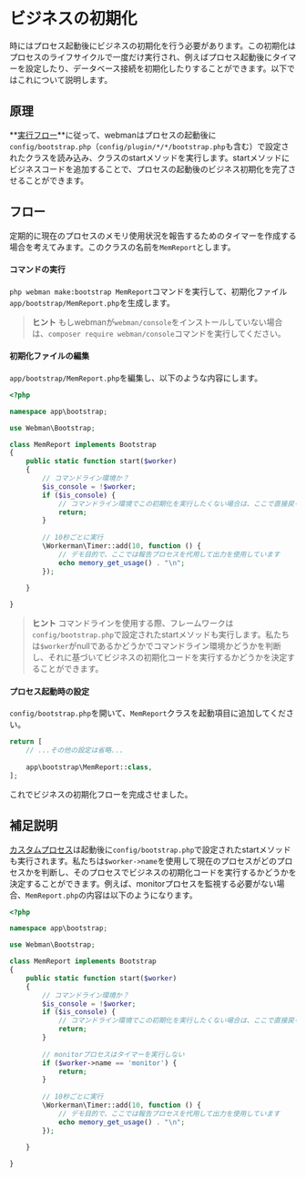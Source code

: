 # ビジネスの初期化

時にはプロセス起動後にビジネスの初期化を行う必要があります。この初期化はプロセスのライフサイクルで一度だけ実行され、例えばプロセス起動後にタイマーを設定したり、データベース接続を初期化したりすることができます。以下ではこれについて説明します。

## 原理
**[実行フロー](process.md)**に従って、webmanはプロセスの起動後に`config/bootstrap.php`（`config/plugin/*/*/bootstrap.php`も含む）で設定されたクラスを読み込み、クラスのstartメソッドを実行します。startメソッドにビジネスコードを追加することで、プロセスの起動後のビジネス初期化を完了させることができます。

## フロー
定期的に現在のプロセスのメモリ使用状況を報告するためのタイマーを作成する場合を考えてみます。このクラスの名前を`MemReport`とします。

#### コマンドの実行

`php webman make:bootstrap MemReport`コマンドを実行して、初期化ファイル `app/bootstrap/MemReport.php`を生成します。

> **ヒント**
> もしwebmanが`webman/console`をインストールしていない場合は、`composer require webman/console`コマンドを実行してください。

#### 初期化ファイルの編集
`app/bootstrap/MemReport.php`を編集し、以下のような内容にします。
```php
<?php

namespace app\bootstrap;

use Webman\Bootstrap;

class MemReport implements Bootstrap
{
    public static function start($worker)
    {
        // コマンドライン環境か？
        $is_console = !$worker;
        if ($is_console) {
            // コマンドライン環境でこの初期化を実行したくない場合は、ここで直接戻ります
            return;
        }
        
        // 10秒ごとに実行
        \Workerman\Timer::add(10, function () {
            // デモ目的で、ここでは報告プロセスを代用して出力を使用しています
            echo memory_get_usage() . "\n";
        });
        
    }

}
```

> **ヒント**
> コマンドラインを使用する際、フレームワークは`config/bootstrap.php`で設定されたstartメソッドも実行します。私たちは`$worker`がnullであるかどうかでコマンドライン環境かどうかを判断し、それに基づいてビジネスの初期化コードを実行するかどうかを決定することができます。

#### プロセス起動時の設定
`config/bootstrap.php`を開いて、`MemReport`クラスを起動項目に追加してください。
```php
return [
    // ...その他の設定は省略...
    
    app\bootstrap\MemReport::class,
];
```

これでビジネスの初期化フローを完成させました。

## 補足説明
[カスタムプロセス](../process.md)は起動後に`config/bootstrap.php`で設定されたstartメソッドも実行されます。私たちは`$worker->name`を使用して現在のプロセスがどのプロセスかを判断し、そのプロセスでビジネスの初期化コードを実行するかどうかを決定することができます。例えば、monitorプロセスを監視する必要がない場合、`MemReport.php`の内容は以下のようになります。
```php
<?php

namespace app\bootstrap;

use Webman\Bootstrap;

class MemReport implements Bootstrap
{
    public static function start($worker)
    {
        // コマンドライン環境か？
        $is_console = !$worker;
        if ($is_console) {
            // コマンドライン環境でこの初期化を実行したくない場合は、ここで直接戻ります
            return;
        }
        
        // monitorプロセスはタイマーを実行しない
        if ($worker->name == 'monitor') {
            return;
        }
        
        // 10秒ごとに実行
        \Workerman\Timer::add(10, function () {
            // デモ目的で、ここでは報告プロセスを代用して出力を使用しています
            echo memory_get_usage() . "\n";
        });
        
    }

}
```
